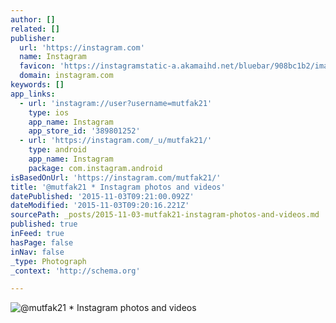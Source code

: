 ```yaml
---
author: []
related: []
publisher:
  url: 'https://instagram.com'
  name: Instagram
  favicon: 'https://instagramstatic-a.akamaihd.net/bluebar/908bc1b2/images/ico/favicon.ico'
  domain: instagram.com
keywords: []
app_links:
  - url: 'instagram://user?username=mutfak21'
    type: ios
    app_name: Instagram
    app_store_id: '389801252'
  - url: 'https://instagram.com/_u/mutfak21/'
    type: android
    app_name: Instagram
    package: com.instagram.android
isBasedOnUrl: 'https://instagram.com/mutfak21/'
title: '@mutfak21 * Instagram photos and videos'
datePublished: '2015-11-03T09:21:00.092Z'
dateModified: '2015-11-03T09:20:16.221Z'
sourcePath: _posts/2015-11-03-mutfak21-instagram-photos-and-videos.md
published: true
inFeed: true
hasPage: false
inNav: false
_type: Photograph
_context: 'http://schema.org'

---
```

![&commat;mutfak21 &midast; Instagram photos and videos](https://igcdn-photos-d-a.akamaihd.net/hphotos-ak-xft1/t51.2885-19/11049173_833335906702003_1075228060_a.jpg)